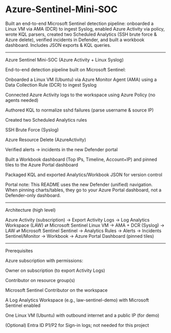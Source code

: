 # Azure-Sentinel-Mini-SOC
Built an end-to-end Microsoft Sentinel detection pipeline: onboarded a Linux VM via AMA (DCR) to ingest Syslog, enabled Azure Activity via policy, wrote KQL parsers, created two Scheduled Analytics (SSH brute force &amp; Azure delete), verified incidents in Defender, and built a workbook dashboard. Includes JSON exports &amp; KQL queries.

---------
Azure Sentinel Mini-SOC (Azure Activity + Linux Syslog)

End-to-end detection pipeline built on Microsoft Sentinel:

Onboarded a Linux VM (Ubuntu) via Azure Monitor Agent (AMA) using a Data Collection Rule (DCR) to ingest Syslog

Connected Azure Activity logs to the workspace using Azure Policy (no agents needed)

Authored KQL to normalize sshd failures (parse username & source IP)

Created two Scheduled Analytics rules

SSH Brute Force (Syslog)

Azure Resource Delete (AzureActivity)

Verified alerts → incidents in the new Defender portal

Built a Workbook dashboard (Top IPs, Timeline, Account+IP) and pinned tiles to the Azure Portal dashboard

Packaged KQL and exported Analytics/Workbook JSON for version control

Portal note: This README uses the new Defender (unified) navigation. When pinning charts/tables, they go to your Azure Portal dashboard, not a Defender-only dashboard.

---

Architecture (high level)

Azure Activity (subscription) → Export Activity Logs → Log Analytics Workspace (LAW) ⇄ Microsoft Sentinel
Linux VM → AMA + DCR (Syslog) → LAW ⇄ Microsoft Sentinel
Sentinel → Analytics Rules → Alerts → Incidents
Sentinel/Monitor → Workbook → Azure Portal Dashboard (pinned tiles)

----

Prerequisites

Azure subscription with permissions:

Owner on subscription (to export Activity Logs)

Contributor on resource group(s)

Microsoft Sentinel Contributor on the workspace

A Log Analytics Workspace (e.g., law-sentinel-demo) with Microsoft Sentinel enabled

One Linux VM (Ubuntu) with outbound internet and a public IP (for demo)

(Optional) Entra ID P1/P2 for Sign-in logs; not needed for this project




